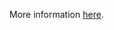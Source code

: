 More information [here](https://docs.prismacloud.io/en/enterprise-edition/policy-reference/azure-policies/azure-general-policies/ensure-that-virtual-machines-are-backed-up-using-azure-backup).
